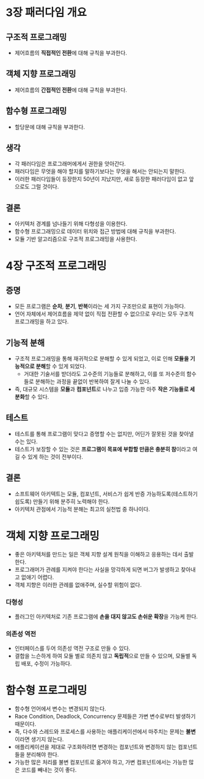 # 3장 패러다임 개요

## 구조적 프로그래밍
- 제어흐름의 **직접적인 전환**에 대해 규칙을 부과한다.

## 객체 지향 프로그래밍
- 제어흐름의 **간접적인 전환**에 대해 규칙을 부과한다.

## 함수형 프로그래밍
- 할당문에 대해 규칙을 부과한다.

## 생각
- 각 패러다임은 프로그래머에게서 권한을 앗아간다.
- 패러다임은 무엇을 해야 할지를 말하기보다는 무엇을 해서는 안되는지 말한다.
- 이러한 패러다임들이 등장한지 50년이 지났지만, 새로 등장한 패러다임이 없고 앞으로도 그럴 것이다.

## 결론
- 아키텍처 경계를 넘나들기 위해 다형성을 이용한다.
- 함수형 프로그래밍으로 데이터 위치와 접근 방법에 대해 규칙을 부과한다.
- 모듈 기반 알고리즘으로 구조적 프로그래밍을 사용한다.


# 4장 구조적 프로그래밍
## 증명
- 모든 프로그램은 **순차**, **분기**, **반복**이라는 세 가지 구조만으로 표현이 가능하다.
- 언어 자체에서 제어흐름을 제약 없이 직접 전환할 수 없으므로 우리는 모두 구조적 프로그래밍을 하고 있다.

## 기능적 분해
- 구조적 프로그래밍을 통해 재귀적으로 분해할 수 있게 되었고, 이로 인해 **모듈을 기능적으로 분해**할 수 있게 되었다.
    - 거대한 기술서를 받더라도 고수준의 기능들로 분해하고, 이를 또 저수준의 함수들로 분해하는 과정을 끝없이 반복하여 잘게 나눌 수 있다.
- 즉, 대규모 시스템을 **모듈**과 **컴포넌트**로 나누고 입증 가능한 아주 **작은 기능들로 세분화**할 수 있다.

## 테스트
- 테스트를 통해 프로그램이 맞다고 증명할 수는 없지만, 어딘가 잘못된 것을 찾아낼 수는 있다.
- 테스트가 보장할 수 있는 것은 **프로그램이 목표에 부합할 만큼은 충분히 참**이라고 여길 수 있게 하는 것이 전부이다.

## 결론
- 소프트웨어 아키텍트는 모듈, 컴포넌트, 서비스가 쉽게 반증 가능하도록(테스트하기 쉽도록) 만들기 위해 분주히 노력해야 한다.
- 아키텍처 관점에서 기능적 분해는 최고의 실천법 중 하나이다.

# 객체 지향 프로그래밍
- 좋은 아키텍처를 만드는 일은 객체 지향 설계 원칙을 이해하고 응용하는 데서 출발한다.
- 프로그래머가 관례를 지켜야 한다는 사실을 망각하게 되면 버그가 발생하고 찾아내고 없애기 어렵다.
- 객체 지향은 이러한 관례를 없애주며, 실수할 위험이 없다.

### 다형성
- 플러그인 아키텍처로 기존 프로그램에 **손을 대지 않고도 손쉬운 확장**을 가능케 한다.

### 의존성 역전
- 인터페이스를 두어 의존성 역전 구조로 만들 수 있다.
- 결합을 느슨하게 하여 모둘 별로 의존치 않고 **독립적**으로 만들 수 있으며, 모듈별 독립 배포, 수정이 가능하다.


# 함수형 프로그래밍
- 함수형 언어에서 변수는 변경되지 않는다.
- Race Condition, Deadlock, Concurrency 문제들은 가변 변수로부터 발생하기 때문이다.
- 즉, 다수와 스레드와 프로세스를 사용하는 애플리케이션에서 마주치는 문제는 **불변**이라면 생기지 않는다.
- 애플리케이션을 제대로 구조화하려면 변경하는 컴포넌트와 변경하지 않는 컴포넌트들을 분리해야 한다.
- 가능한 많은 처리를 불변 컴포넌트로 옮겨야 하고, 가변 컴포넌트에서는 가능한 많은 코드를 빼내는 것이 좋다.